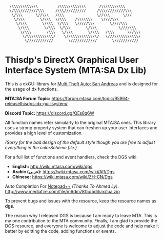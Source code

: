 ```
  /\\\\\\\\\\\\         /\\\\\\\\\\\\      /\\\\\\\\\\\          
  \/\\\////////\\\     /\\\//////////     /\\\/////////\\\       
   \/\\\      \//\\\   /\\\               \//\\\      \///       
    \/\\\       \/\\\  \/\\\    /\\\\\\\    \////\\\             
     \/\\\       \/\\\  \/\\\   \/////\\\       \////\\\         
      \/\\\       \/\\\  \/\\\       \/\\\          \////\\\     
       \/\\\       /\\\   \/\\\       \/\\\   /\\\      \//\\\   
        \/\\\\\\\\\\\\/    \//\\\\\\\\\\\\/   \///\\\\\\\\\\\/   
         \////////////       \////////////       \///////////    
```
# Thisdp's DirectX Graphical User Interface System (MTA:SA Dx Lib)

This is a dxGUI library for [Multi Theft Auto: San Andreas](https://mtasa.com/) and is designed for the usage of dx functions.

**MTA:SA Forum Topic:** https://forum.mtasa.com/topic/95964-releasethisdps-dx-gui-system/

**Discord Topic:** https://discord.gg/QEs8q6W

All function names refer simiularly to the original MTA:SA ones. This library uses a strong property system that can freshen up your user interfaces and provides a high level of customization.

*(Sorry for the bad design of the default style though you are free to adjust everything in the colorScheme file.)*

For a full list of functions and event handlers, check the DGS wiki:
* **English:** http://wiki.mtasa.com/wiki/dgs
* **Arabic (عربى):** https://wiki.mtasa.com/wiki/AR/Dgs
* **Chinese:** https://wiki.mtasa.com/wiki/ZH-CN/Dgs

Auto Completion For [Notepad++](https://notepad-plus-plus.org/) *(Thanks To Ahmed Ly)*: http://www.mediafire.com/file/m6dm7815d5dihax/lua.zip

To prevent bugs and issues with the resource, keep the resource names as **dgs**.

The reason why I released DGS is because I am ready to leave MTA. This is my one contribution to the MTA community.
Finally, I am glad to provide the DGS resource, and everyone is welcome to adjust the code and help make it better by editting the code, adding functions or events.
